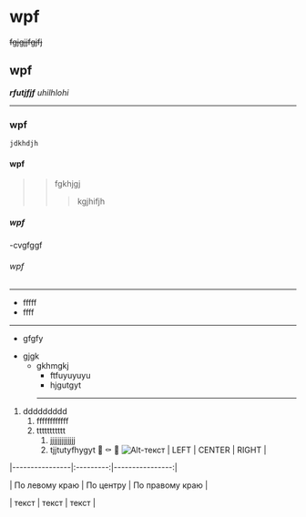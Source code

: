 # wpf 
~~fgjgjjfgjfj~~
## wpf 
***rfutjfjf***
_uhilhlohi_
______________
### wpf 
```jdkhdjh```
#### wpf
>>fgkhjgj 
>>>kgjhifjh
##### wpf
-cvgfggf
###### wpf
_______
- fffff
- ffff
_______
+ gfgfy
* gjgk
    - gkhmgkj
        - ftfuyuyuyu   
        - hjgutgyt
        ___________________
1. ddddddddd
    1. ffffffffffff
    2. ttttttttttt
        1. jjjjjjjjjjjjj
        2. tjjtutyfhygyt
 💩 ⚰️ 🍻
![Alt-текст](https://avatars1.githubusercontent.com/u/5384215?v=3&s=460 "Орк")
| LEFT | CENTER | RIGHT |

|----------------|:---------:|----------------:|

| По левому краю | По центру | По правому краю |

| текст | текст | текст |
